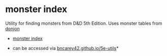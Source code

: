 # monster index
Utility for finding monsters from D&amp;D 5th Edition. Uses monster tables from [donjon](https://donjon.bin.sh)

* [monster index](./index.html)

* can be accessed via [bncarey42.github.io/5e-utils](https://bncarey42.github.io/5e-utils)*

